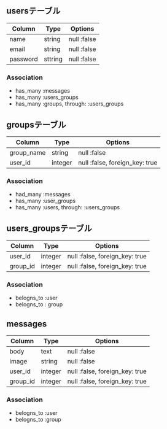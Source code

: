 ## usersテーブル
|Column|Type|Options|
|------|----|-------|
|name|string|null :false|
|email|string|null :false|
|password|sttring|null :false|
### Association
- has_many :messages
- has_many :users_groups
- has_many :groups, through: :users_groups

## groupsテーブル
|Column|Type|Options|
|------|----|-------|
|group_name|string|null :false|
|user_id|integer|null :false, foreign_key: true|
### Association
- had_many :messages
- has_many :user_groups
- has_many :users, through: :users_groups

## users_groupsテーブル
|Column|Type|Options|
|------|----|-------|
|user_id|integer|null :false, foreign_key: true|
|group_id|integer|null :false, foreign_key: true|
### Association
- belogns_to :user
- belogns_to : group

## messages
|Column|Type|Options|
|------|----|-------|
|body|text|null :false|
|image|string|null :false|
|user_id|integer|null :false, foreign_key: true|
|group_id|integer|null :false, foreign_key: true|
### Association
- belogns_to :user
- belogns_to :group